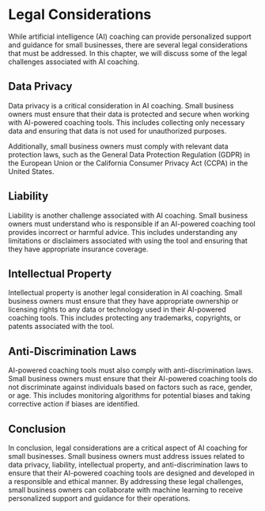 Legal Considerations
==========================================================

While artificial intelligence (AI) coaching can provide personalized support and guidance for small businesses, there are several legal considerations that must be addressed. In this chapter, we will discuss some of the legal challenges associated with AI coaching.

Data Privacy
------------

Data privacy is a critical consideration in AI coaching. Small business owners must ensure that their data is protected and secure when working with AI-powered coaching tools. This includes collecting only necessary data and ensuring that data is not used for unauthorized purposes.

Additionally, small business owners must comply with relevant data protection laws, such as the General Data Protection Regulation (GDPR) in the European Union or the California Consumer Privacy Act (CCPA) in the United States.

Liability
---------

Liability is another challenge associated with AI coaching. Small business owners must understand who is responsible if an AI-powered coaching tool provides incorrect or harmful advice. This includes understanding any limitations or disclaimers associated with using the tool and ensuring that they have appropriate insurance coverage.

Intellectual Property
---------------------

Intellectual property is another legal consideration in AI coaching. Small business owners must ensure that they have appropriate ownership or licensing rights to any data or technology used in their AI-powered coaching tools. This includes protecting any trademarks, copyrights, or patents associated with the tool.

Anti-Discrimination Laws
------------------------

AI-powered coaching tools must also comply with anti-discrimination laws. Small business owners must ensure that their AI-powered coaching tools do not discriminate against individuals based on factors such as race, gender, or age. This includes monitoring algorithms for potential biases and taking corrective action if biases are identified.

Conclusion
----------

In conclusion, legal considerations are a critical aspect of AI coaching for small businesses. Small business owners must address issues related to data privacy, liability, intellectual property, and anti-discrimination laws to ensure that their AI-powered coaching tools are designed and developed in a responsible and ethical manner. By addressing these legal challenges, small business owners can collaborate with machine learning to receive personalized support and guidance for their operations.
